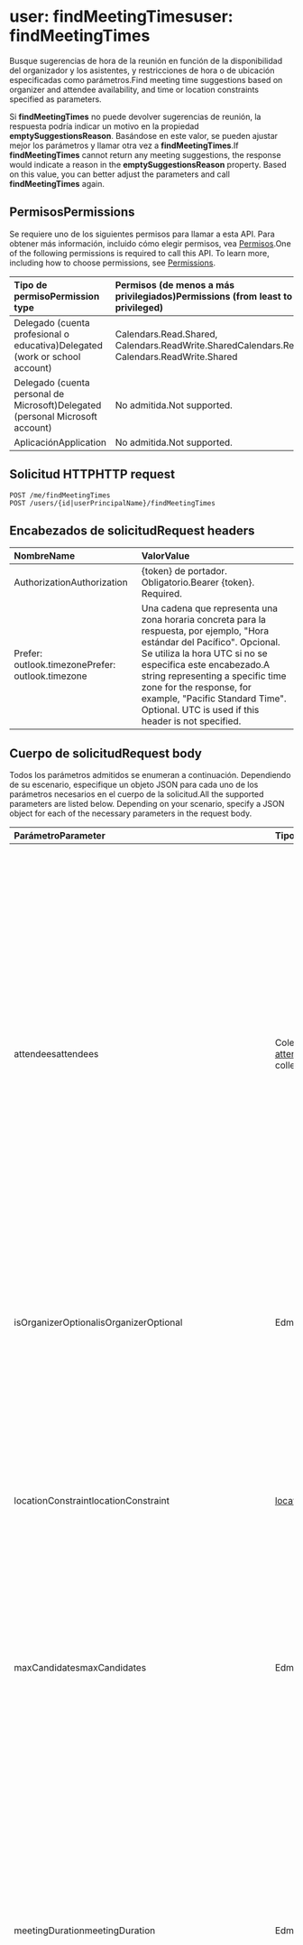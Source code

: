 # <a name="user-findmeetingtimes"></a><span data-ttu-id="b29ad-101">user: findMeetingTimes</span><span class="sxs-lookup"><span data-stu-id="b29ad-101">user: findMeetingTimes</span></span>
<span data-ttu-id="b29ad-102">Busque sugerencias de hora de la reunión en función de la disponibilidad del organizador y los asistentes, y restricciones de hora o de ubicación especificadas como parámetros.</span><span class="sxs-lookup"><span data-stu-id="b29ad-102">Find meeting time suggestions based on organizer and attendee availability, and time or location constraints specified as parameters.</span></span>

<span data-ttu-id="b29ad-p101">Si **findMeetingTimes** no puede devolver sugerencias de reunión, la respuesta podría indicar un motivo en la propiedad **emptySuggestionsReason**. Basándose en este valor, se pueden ajustar mejor los parámetros y llamar otra vez a **findMeetingTimes**.</span><span class="sxs-lookup"><span data-stu-id="b29ad-p101">If **findMeetingTimes** cannot return any meeting suggestions, the response would indicate a reason in the **emptySuggestionsReason** property. Based on this value, you can better adjust the parameters and call **findMeetingTimes** again.</span></span>


## <a name="permissions"></a><span data-ttu-id="b29ad-105">Permisos</span><span class="sxs-lookup"><span data-stu-id="b29ad-105">Permissions</span></span>
<span data-ttu-id="b29ad-p102">Se requiere uno de los siguientes permisos para llamar a esta API. Para obtener más información, incluido cómo elegir permisos, vea [Permisos](../../../concepts/permissions_reference.md).</span><span class="sxs-lookup"><span data-stu-id="b29ad-p102">One of the following permissions is required to call this API. To learn more, including how to choose permissions, see [Permissions](../../../concepts/permissions_reference.md).</span></span>

|<span data-ttu-id="b29ad-108">Tipo de permiso</span><span class="sxs-lookup"><span data-stu-id="b29ad-108">Permission type</span></span>      | <span data-ttu-id="b29ad-109">Permisos (de menos a más privilegiados)</span><span class="sxs-lookup"><span data-stu-id="b29ad-109">Permissions (from least to most privileged)</span></span>              |
|:--------------------|:---------------------------------------------------------|
|<span data-ttu-id="b29ad-110">Delegado (cuenta profesional o educativa)</span><span class="sxs-lookup"><span data-stu-id="b29ad-110">Delegated (work or school account)</span></span> | <span data-ttu-id="b29ad-111">Calendars.Read.Shared, Calendars.ReadWrite.Shared</span><span class="sxs-lookup"><span data-stu-id="b29ad-111">Calendars.Read.Shared, Calendars.ReadWrite.Shared</span></span>    |
|<span data-ttu-id="b29ad-112">Delegado (cuenta personal de Microsoft)</span><span class="sxs-lookup"><span data-stu-id="b29ad-112">Delegated (personal Microsoft account)</span></span> | <span data-ttu-id="b29ad-113">No admitida.</span><span class="sxs-lookup"><span data-stu-id="b29ad-113">Not supported.</span></span>    |
|<span data-ttu-id="b29ad-114">Aplicación</span><span class="sxs-lookup"><span data-stu-id="b29ad-114">Application</span></span> | <span data-ttu-id="b29ad-115">No admitida.</span><span class="sxs-lookup"><span data-stu-id="b29ad-115">Not supported.</span></span> |

## <a name="http-request"></a><span data-ttu-id="b29ad-116">Solicitud HTTP</span><span class="sxs-lookup"><span data-stu-id="b29ad-116">HTTP request</span></span>
<!-- { "blockType": "ignored" } -->
```http
POST /me/findMeetingTimes
POST /users/{id|userPrincipalName}/findMeetingTimes
```
## <a name="request-headers"></a><span data-ttu-id="b29ad-117">Encabezados de solicitud</span><span class="sxs-lookup"><span data-stu-id="b29ad-117">Request headers</span></span>
| <span data-ttu-id="b29ad-118">Nombre</span><span class="sxs-lookup"><span data-stu-id="b29ad-118">Name</span></span>       | <span data-ttu-id="b29ad-119">Valor</span><span class="sxs-lookup"><span data-stu-id="b29ad-119">Value</span></span>|
|:---------------|:----------|
| <span data-ttu-id="b29ad-120">Authorization</span><span class="sxs-lookup"><span data-stu-id="b29ad-120">Authorization</span></span>  | <span data-ttu-id="b29ad-p103">{token} de portador. Obligatorio.</span><span class="sxs-lookup"><span data-stu-id="b29ad-p103">Bearer {token}. Required.</span></span> |
| <span data-ttu-id="b29ad-123">Prefer: outlook.timezone</span><span class="sxs-lookup"><span data-stu-id="b29ad-123">Prefer: outlook.timezone</span></span> | <span data-ttu-id="b29ad-p104">Una cadena que representa una zona horaria concreta para la respuesta, por ejemplo, "Hora estándar del Pacífico". Opcional. Se utiliza la hora UTC si no se especifica este encabezado.</span><span class="sxs-lookup"><span data-stu-id="b29ad-p104">A string representing a specific time zone for the response, for example, "Pacific Standard Time". Optional. UTC is used if this header is not specified.</span></span>|

## <a name="request-body"></a><span data-ttu-id="b29ad-127">Cuerpo de solicitud</span><span class="sxs-lookup"><span data-stu-id="b29ad-127">Request body</span></span>
<span data-ttu-id="b29ad-p105">Todos los parámetros admitidos se enumeran a continuación. Dependiendo de su escenario, especifique un objeto JSON para cada uno de los parámetros necesarios en el cuerpo de la solicitud.</span><span class="sxs-lookup"><span data-stu-id="b29ad-p105">All the supported parameters are listed below. Depending on your scenario, specify a JSON object for each of the necessary parameters in the request body.</span></span> 


| <span data-ttu-id="b29ad-130">Parámetro</span><span class="sxs-lookup"><span data-stu-id="b29ad-130">Parameter</span></span>    | <span data-ttu-id="b29ad-131">Tipo</span><span class="sxs-lookup"><span data-stu-id="b29ad-131">Type</span></span>   |<span data-ttu-id="b29ad-132">Descripción</span><span class="sxs-lookup"><span data-stu-id="b29ad-132">Description</span></span>|
|:---------------|:--------|:----------|
|<span data-ttu-id="b29ad-133">attendees</span><span class="sxs-lookup"><span data-stu-id="b29ad-133">attendees</span></span>|<span data-ttu-id="b29ad-134">Colección [attendeeBase](../resources/attendeebase.md)</span><span class="sxs-lookup"><span data-stu-id="b29ad-134">[attendeeBase](../resources/attendeebase.md) collection</span></span>|<span data-ttu-id="b29ad-p106">Una colección de los asistentes o los recursos de la reunión. Puesto que findMeetingTimes supone que cualquier asistente que sea una persona siempre es necesario, especifique `required` para una persona y `resource` para un recurso en la propiedad **tipo** correspondiente. Una colección vacía hace que **findMeetingTimes** busque intervalos de tiempo libres solo para el organizador. Opcional.</span><span class="sxs-lookup"><span data-stu-id="b29ad-p106">A collection of attendees or resources for the meeting. Since findMeetingTimes assumes that any attendee who is a person is always required, specify `required` for a person and `resource` for a resource in the corresponding **type** property. An empty collection causes **findMeetingTimes** to look for free time slots for only the organizer. Optional.</span></span>|
|<span data-ttu-id="b29ad-139">isOrganizerOptional</span><span class="sxs-lookup"><span data-stu-id="b29ad-139">isOrganizerOptional</span></span>|<span data-ttu-id="b29ad-140">Edm.Boolean</span><span class="sxs-lookup"><span data-stu-id="b29ad-140">Edm.Boolean</span></span>|<span data-ttu-id="b29ad-p107">Especificar `True` si no es preciso que el organizador asista. El valor predeterminado es `false`. Opcional.</span><span class="sxs-lookup"><span data-stu-id="b29ad-p107">Specify `True` if the organizer doesn't necessarily have to attend. The default is `false`. Optional.</span></span>|
|<span data-ttu-id="b29ad-144">locationConstraint</span><span class="sxs-lookup"><span data-stu-id="b29ad-144">locationConstraint</span></span>|[<span data-ttu-id="b29ad-145">locationConstraint</span><span class="sxs-lookup"><span data-stu-id="b29ad-145">locationConstraint</span></span>](../resources/locationconstraint.md)|<span data-ttu-id="b29ad-p108">Los requisitos del organizador sobre la ubicación de la reunión, por ejemplo si se requiere una sugerencia para una ubicación de la reunión o si hay ubicaciones específicas en las que únicamente pueda tener lugar la reunión. Opcional.</span><span class="sxs-lookup"><span data-stu-id="b29ad-p108">The organizer's requirements about the meeting location, such as whether a suggestion for a meeting location is required, or there are specific locations only where the meeting can take place. Optional.</span></span>|
|<span data-ttu-id="b29ad-148">maxCandidates</span><span class="sxs-lookup"><span data-stu-id="b29ad-148">maxCandidates</span></span>|<span data-ttu-id="b29ad-149">Edm.Int32</span><span class="sxs-lookup"><span data-stu-id="b29ad-149">Edm.Int32</span></span>|<span data-ttu-id="b29ad-p109">El número máximo de sugerencias de hora de la reunión que se va a devolver. Opcional.</span><span class="sxs-lookup"><span data-stu-id="b29ad-p109">The maximum number of meeting time suggestions to be returned. Optional.</span></span>|
|<span data-ttu-id="b29ad-152">meetingDuration</span><span class="sxs-lookup"><span data-stu-id="b29ad-152">meetingDuration</span></span>|<span data-ttu-id="b29ad-153">Edm.Duration</span><span class="sxs-lookup"><span data-stu-id="b29ad-153">Edm.Duration</span></span>|<span data-ttu-id="b29ad-p110">La duración de la reunión en formato [ISO8601](http://www.iso.org/iso/iso8601). Por ejemplo, 1 hora se indica como "PT1H", donde "P" es el designador de duración, "T" es el designador de tiempo y "H" es el designador de hora. Use M para indicar los minutos de la duración; por ejemplo, 2 horas y 30 minutos sería "PT2H30M". Si no se especifica ninguna duración de la reunión, **findMeetingTimes** usa el valor predeterminado de 30 minutos. Opcional.</span><span class="sxs-lookup"><span data-stu-id="b29ad-p110">The length of the meeting, denoted in [ISO8601](http://www.iso.org/iso/iso8601) format. For example, 1 hour is denoted as 'PT1H', where 'P' is the duration designator, 'T' is the time designator, and 'H' is the hour designator. Use M to indicate minutes for the duration; for example, 2 hours and 30 minutes would be 'PT2H30M'. If no meeting duration is specified, **findMeetingTimes** uses the default of 30 minutes. Optional.</span></span>|
|<span data-ttu-id="b29ad-159">minimumAttendeePercentage</span><span class="sxs-lookup"><span data-stu-id="b29ad-159">minimumAttendeePercentage</span></span>|<span data-ttu-id="b29ad-160">Edm.Double</span><span class="sxs-lookup"><span data-stu-id="b29ad-160">Edm.Double</span></span>| <span data-ttu-id="b29ad-p111">La [confianza](#the-confidence-of-a-meeting-suggestion) mínima necesaria para que se devuelva un intervalo de tiempo en la respuesta. Es un valor de porcentaje (%) comprendido entre 0 y 100. Opcional.</span><span class="sxs-lookup"><span data-stu-id="b29ad-p111">The minimum required [confidence](#the-confidence-of-a-meeting-suggestion) for a time slot to be returned in the response. It is a % value ranging from 0 to 100. Optional.</span></span>|
|<span data-ttu-id="b29ad-164">returnSuggestionReasons</span><span class="sxs-lookup"><span data-stu-id="b29ad-164">returnSuggestionReasons</span></span>|<span data-ttu-id="b29ad-165">Edm.Boolean</span><span class="sxs-lookup"><span data-stu-id="b29ad-165">Edm.Boolean</span></span>|<span data-ttu-id="b29ad-p112">Especifique `True` para devolver un motivo para cada sugerencia de la reunión en la propiedad **suggestionReason**. El valor predeterminado es `false` para no devolver esa propiedad. Opcional.</span><span class="sxs-lookup"><span data-stu-id="b29ad-p112">Specify `True` to return a reason for each meeting suggestion in the **suggestionReason** property. The default is `false` to not return that property. Optional.</span></span>|
|<span data-ttu-id="b29ad-169">timeConstraint</span><span class="sxs-lookup"><span data-stu-id="b29ad-169">timeConstraint</span></span>|[<span data-ttu-id="b29ad-170">timeConstraint</span><span class="sxs-lookup"><span data-stu-id="b29ad-170">timeConstraint</span></span>](../resources/timeconstraint.md)|<span data-ttu-id="b29ad-p113">Las restricciones de tiempo para una reunión, que pueden incluir la naturaleza de la reunión (propiedad **activityDomain**) y posibles periodos de tiempo de la reunión (propiedad **timeSlots**). **findMeetingTimes** asume **activityDomain** como `work` si no especifica este parámetro. Opcional.</span><span class="sxs-lookup"><span data-stu-id="b29ad-p113">Any time restrictions for a meeting, which can include the nature of the meeting (**activityDomain** property) and possible meeting time periods (**timeSlots** property). **findMeetingTimes** assumes **activityDomain** as `work` if you don't specify this parameter. Optional.</span></span>|

<span data-ttu-id="b29ad-174">En la tabla siguiente se describen las restricciones puede especificar en el parámetro **timeConstraint**.</span><span class="sxs-lookup"><span data-stu-id="b29ad-174">The following table describes the restrictions you can further specify in the **timeConstraint** parameter.</span></span>

|<span data-ttu-id="b29ad-175">**valor activityDomain en timeConstraint**</span><span class="sxs-lookup"><span data-stu-id="b29ad-175">**activityDomain value in timeConstraint**</span></span>|<span data-ttu-id="b29ad-176">**Sugerencias de hora de reunión**</span><span class="sxs-lookup"><span data-stu-id="b29ad-176">**Suggestions for meeting times**</span></span>|
|:-----|:-----|
|<span data-ttu-id="b29ad-177">trabajo</span><span class="sxs-lookup"><span data-stu-id="b29ad-177">work</span></span>| <span data-ttu-id="b29ad-p114">Las sugerencias se encuentran dentro de la jornada laboral del usuario, que está definida en su configuración de calendario y tanto el administrador como el propio usuario pueden personalizar. Las horas de trabajo por defecto son de lunes a viernes, de 8 a.m. a 5 p.m. en la zona horaria establecida para el buzón. Este es el valor predeterminado si no se especifica **activityDomain**.</span><span class="sxs-lookup"><span data-stu-id="b29ad-p114">Suggestions are within the user's work hours which are defined in the user’s calendar configuration and can be customized by the user or administrator. The default work hours are Monday to Friday, 8am to 5pm in the time zone set for the mailbox. This is the default value if no **activityDomain** is specified.</span></span> |
|<span data-ttu-id="b29ad-181">personal</span><span class="sxs-lookup"><span data-stu-id="b29ad-181">personal</span></span>| <span data-ttu-id="b29ad-p115">Las sugerencias se encuentran dentro de la jornada laboral del usuario y en sábado y domingo. El valor predeterminado es del lunes al domingo, de 8 a.m. a 5 p.m., en la configuración de zona horaria para el buzón.</span><span class="sxs-lookup"><span data-stu-id="b29ad-p115">Suggestions are within the user's work hours, and Saturday and Sunday. The default is Monday to Sunday, 8am to 5pm, in the time zone setting for the mailbox.</span></span>|
|<span data-ttu-id="b29ad-184">sin restricciones</span><span class="sxs-lookup"><span data-stu-id="b29ad-184">unrestricted</span></span> | <span data-ttu-id="b29ad-185">Las sugerencias pueden pertenecer a cualquier hora del día, todos los días de la semana.</span><span class="sxs-lookup"><span data-stu-id="b29ad-185">Suggestions can be from all hours of a day, all days of a week.</span></span>|
|<span data-ttu-id="b29ad-186">desconocido</span><span class="sxs-lookup"><span data-stu-id="b29ad-186">unknown</span></span> | <span data-ttu-id="b29ad-p116">No utilice este valor, pues quedará obsoleto en el futuro. Actualmente se comporta igual que `work`. Cambie cualquier código existente para usar `work`, `personal` o `unrestricted` según corresponda.</span><span class="sxs-lookup"><span data-stu-id="b29ad-p116">Do not use this value as it will be deprecated in the future. Currently behaves the same as `work`. Change any existing code to use `work`, `personal` or `unrestricted` as appropriate.</span></span>


<span data-ttu-id="b29ad-p117">Basándose en los parámetros especificados, **findMeetingTimes** comprueba el estado de disponibilidad en los calendarios principales del organizador y los asistentes. La acción calcula la mejor hora de la reunión posible y devuelve cualquier sugerencia de reunión.</span><span class="sxs-lookup"><span data-stu-id="b29ad-p117">Based on the specified parameters,**findMeetingTimes** checks the free/busy status in the primary calendars of the organizer and attendees. The action calculates the best possible meeting times, and returns any meeting suggestions.</span></span>

## <a name="response"></a><span data-ttu-id="b29ad-192">Respuesta</span><span class="sxs-lookup"><span data-stu-id="b29ad-192">Response</span></span>

<span data-ttu-id="b29ad-193">Si es correcto, este método devuelve un código de respuesta `200, OK` y un objeto [meetingTimeSuggestionsResult](../resources/meetingTimeSuggestionsResult.md) en el cuerpo de la respuesta.</span><span class="sxs-lookup"><span data-stu-id="b29ad-193">If successful, this method returns `200, OK` response code and a [meetingTimeSuggestionsResult](../resources/meetingTimeSuggestionsResult.md) in the response body.</span></span> 

<span data-ttu-id="b29ad-p118">Un objeto **meetingTimeSuggestionsResult** incluye una colección de sugerencias de la reunión y una propiedad **emptySuggestionsReason**. Cada sugerencia se define como una [meetingTimeSuggestion](../resources/meetingTimeSuggestion.md), con los asistentes con un nivel de confianza medio del 50 % de asistir o un porcentaje concreto que especificó en el parámetro **minimumAttendeePercentage**.</span><span class="sxs-lookup"><span data-stu-id="b29ad-p118">A **meetingTimeSuggestionsResult** includes a collection of meeting suggestions and an **emptySuggestionsReason** property. Each suggestion is defined as a [meetingTimeSuggestion](../resources/meetingTimeSuggestion.md), with attendees having on the average a confidence level of 50% to attend, or a specific % that you have specified in the **minimumAttendeePercentage** parameter.</span></span> 

<span data-ttu-id="b29ad-196">De forma predeterminada, cada sugerencia de hora de la reunión se devuelve en formato UTC.</span><span class="sxs-lookup"><span data-stu-id="b29ad-196">By default, each meeting time suggestion is returned in UTC.</span></span> 

<span data-ttu-id="b29ad-p119">Si **findMeetingTimes** no puede devolver sugerencias de reunión, la respuesta podría indicar un motivo en la propiedad **emptySuggestionsReason**. Basándose en este valor, se pueden ajustar mejor los parámetros y llamar otra vez a **findMeetingTimes**.</span><span class="sxs-lookup"><span data-stu-id="b29ad-p119">If **findMeetingTimes** cannot return any meeting suggestions, the response would indicate a reason in the **emptySuggestionsReason** property. Based on this value, you can better adjust the parameters and call **findMeetingTimes** again.</span></span>

### <a name="the-confidence-of-a-meeting-suggestion"></a><span data-ttu-id="b29ad-199">La confianza de una sugerencia de la reunión</span><span class="sxs-lookup"><span data-stu-id="b29ad-199">The confidence of a meeting suggestion</span></span>

<span data-ttu-id="b29ad-200">La propiedad **confidence** de un objeto **meetingTimeSuggestion** oscila entre 0 % y 100 %, y representa la posibilidad de que todos los asistentes asistan a la reunión, tomando como base de su estado de disponibilidad individual:</span><span class="sxs-lookup"><span data-stu-id="b29ad-200">The **confidence** property of a **meetingTimeSuggestion** ranges from 0% to 100%, and represents the chance that all the attendees attend the meeting, based on each of their individual free/busy status:</span></span>

- <span data-ttu-id="b29ad-201">Para cada asistente, un estado libre para una periodo de tiempo de reunión especificado se corresponde al 100 % de posibilidades de asistencia, un estado desconocido al 49 % y un estado ocupado al 0 %.</span><span class="sxs-lookup"><span data-stu-id="b29ad-201">For each attendee, a free status for a specified meeting time period corresponds to 100% chance of attendance, unknown status 49%, and busy status 0%.</span></span>
- <span data-ttu-id="b29ad-202">La confianza de una sugerencia de hora de la reunión se calcula promediando la posibilidad de asistencia sobre todos los asistentes especificados para esa reunión.</span><span class="sxs-lookup"><span data-stu-id="b29ad-202">The confidence of a meeting time suggestion is computed by averaging the chance of attendance over all the attendees specified for that meeting.</span></span>
- <span data-ttu-id="b29ad-p120">Se puede usar el parámetro opcional **minimumAttendeePercentage** para **findMeetingTimes** para especificar que solo se devuelvan sugerencias de la hora de la reunión con al menos un nivel de confianza determinado. Por ejemplo, se puede especificar un valor **minimumAttendeePercentage** de 80 % si solo se quieren sugerencias que tengan una probabilidad del 80 % o más de que asistan todos los asistentes. Si no se especifica **minimumAttendeePercentage**, **findMeetingTimes** da por supuesto un valor de 50 %.</span><span class="sxs-lookup"><span data-stu-id="b29ad-p120">You can use the **minimumAttendeePercentage** optional parameter for **findMeetingTimes** to specify only meeting time suggestions of at least certain confidence level should be returned. For example, you can specify a **minimumAttendeePercentage** of 80% if you want only suggestions that have an 80% chance or more that all the attendees are attending. If you do not specify **minimumAttendeePercentage**, **findMeetingTimes** assumes a value of 50%.</span></span>
- <span data-ttu-id="b29ad-p121">Si hay varias sugerencias de hora de la reunión, la acción **findMeetingTimes** ordena primero las sugerencias por su valor de confianza calculado de alto a bajo. Si hay sugerencias con la misma confianza, entonces la acción las ordena cronológicamente.</span><span class="sxs-lookup"><span data-stu-id="b29ad-p121">If there are multiple meeting time suggestions, the **findMeetingTimes** action first orders the suggestions by their computed confidence value from high to low. If there are suggestions with the same confidence, the action then orders these suggestions chronologically.</span></span>

<span data-ttu-id="b29ad-208">Por ejemplo, si una sugerencia de hora de la reunión implica tres asistentes con el siguiente estado de disponibilidad:</span><span class="sxs-lookup"><span data-stu-id="b29ad-208">As an example, if a meeting time suggestion involves 3 attendees with the following free/busy status:</span></span>

|<span data-ttu-id="b29ad-209">**Asistente**</span><span class="sxs-lookup"><span data-stu-id="b29ad-209">**Attendee**</span></span>|<span data-ttu-id="b29ad-210">**Estado de disponibilidad**</span><span class="sxs-lookup"><span data-stu-id="b29ad-210">**Free/busy status**</span></span>|<span data-ttu-id="b29ad-211">**Posibilidades de asistencia (%)**</span><span class="sxs-lookup"><span data-stu-id="b29ad-211">**% Chance of attendance**</span></span>|
|:-----|:-----|:-----|
|<span data-ttu-id="b29ad-212">Dana</span><span class="sxs-lookup"><span data-stu-id="b29ad-212">Dana</span></span> | <span data-ttu-id="b29ad-213">Libre</span><span class="sxs-lookup"><span data-stu-id="b29ad-213">Free</span></span> | <span data-ttu-id="b29ad-214">100 %</span><span class="sxs-lookup"><span data-stu-id="b29ad-214">100%</span></span> |
|<span data-ttu-id="b29ad-215">Pelayo</span><span class="sxs-lookup"><span data-stu-id="b29ad-215">John</span></span> | <span data-ttu-id="b29ad-216">Desconocido</span><span class="sxs-lookup"><span data-stu-id="b29ad-216">Unknown</span></span> | <span data-ttu-id="b29ad-217">49 %</span><span class="sxs-lookup"><span data-stu-id="b29ad-217">49%</span></span> |
|<span data-ttu-id="b29ad-218">Naiara</span><span class="sxs-lookup"><span data-stu-id="b29ad-218">Samantha</span></span> | <span data-ttu-id="b29ad-219">Ocupado</span><span class="sxs-lookup"><span data-stu-id="b29ad-219">Busy</span></span> | <span data-ttu-id="b29ad-220">0 %</span><span class="sxs-lookup"><span data-stu-id="b29ad-220">0%</span></span> |

<span data-ttu-id="b29ad-221">Entonces la confianza de la sugerencia de hora de la reunión, que es la posibilidad media de asistencia, es (100 % + 49 % + 0 %)/3 = 49,66 %.</span><span class="sxs-lookup"><span data-stu-id="b29ad-221">Then the confidence of the meeting time suggestion, which is the average chance of attendance, is (100% + 49% + 0%)/3 = 49.66%.</span></span>

<span data-ttu-id="b29ad-222">Si especifica un valor **minimumAttendeePercentage** del 80 % en una operación **findMeetingTimes**, porque 49,66 %< 8 0%, la operación no sugerirá esta hora en la respuesta.</span><span class="sxs-lookup"><span data-stu-id="b29ad-222">If you specify a **minimumAttendeePercentage** of 80% in a **findMeetingTimes** operation, because 49.66% < 80%, the operation will not suggest this time in the response.</span></span>

## <a name="example"></a><span data-ttu-id="b29ad-223">Ejemplo</span><span class="sxs-lookup"><span data-stu-id="b29ad-223">Example</span></span>

<span data-ttu-id="b29ad-224">En el ejemplo siguiente se muestra cómo encontrar tiempo para reunirse en un lugar determinado y solicitar un motivo para cada sugerencia, especificando los siguientes parámetros en el cuerpo de la solicitud:</span><span class="sxs-lookup"><span data-stu-id="b29ad-224">The following example shows how to find time to meet at a pre-determined location, and request a reason for each suggestion, by specifying the following parameters in the request body:</span></span>

- <span data-ttu-id="b29ad-225">**attendees**</span><span class="sxs-lookup"><span data-stu-id="b29ad-225">**attendees**</span></span>
- <span data-ttu-id="b29ad-226">**locationConstraint**</span><span class="sxs-lookup"><span data-stu-id="b29ad-226">**locationConstraint**</span></span>
- <span data-ttu-id="b29ad-227">**timeConstraint**</span><span class="sxs-lookup"><span data-stu-id="b29ad-227">**timeConstraint**</span></span>
- <span data-ttu-id="b29ad-228">**meetingDuration**</span><span class="sxs-lookup"><span data-stu-id="b29ad-228">**meetingDuration**</span></span>
- <span data-ttu-id="b29ad-229">**returnSuggestionReasons**</span><span class="sxs-lookup"><span data-stu-id="b29ad-229">**returnSuggestionReasons**</span></span>
- <span data-ttu-id="b29ad-230">**minimumAttendeePercentage**</span><span class="sxs-lookup"><span data-stu-id="b29ad-230">**minimumAttendeePercentage**</span></span>

<span data-ttu-id="b29ad-231">Al establecer el parámetro **returnSuggestionReasons**, también se obtiene una explicación en la propiedad **suggestionReason** de cada sugerencia, si **findMeetingTimes** devuelve alguna sugerencia.</span><span class="sxs-lookup"><span data-stu-id="b29ad-231">By setting the **returnSuggestionReasons** parameter, you also get an explanation in the **suggestionReason** property for each suggestion, if **findMeetingTimes** returns any suggestion.</span></span>

<span data-ttu-id="b29ad-p122">Observe que la solicitud especifica la hora en la zona horaria PST y la respuesta devuelve las sugerencias de hora de la reunión en UTC, de forma predeterminada. Se puede usar el encabezado de solicitud `Prefer: outlook.timezone` para especificar también PST para los valores de hora de la respuesta.</span><span class="sxs-lookup"><span data-stu-id="b29ad-p122">Notice that the request specifies time in the PST time zone, and the response returns meeting time suggestions in UTC, by default. You can use the `Prefer: outlook.timezone` request header to specify PST as well for the time values in the response.</span></span>

##### <a name="request"></a><span data-ttu-id="b29ad-234">Solicitud</span><span class="sxs-lookup"><span data-stu-id="b29ad-234">Request</span></span>
<span data-ttu-id="b29ad-235">Aquí está la solicitud de ejemplo.</span><span class="sxs-lookup"><span data-stu-id="b29ad-235">Here is the example request.</span></span>
<!-- {
  "blockType": "request",
  "name": "user_findmeetingtimes"
}-->
```http
POST https://graph.microsoft.com/v1.0/me/findMeetingTimes
Prefer: outlook.timezone="Pacific Standard Time"
Content-Type: application/json

{ 
  "attendees": [ 
    { 
      "type": "required",  
      "emailAddress": { 
        "name": "Samantha Booth",
        "address": "samanthab@contoso.onmicrosoft.com" 
      } 
    }
  ],  
  "locationConstraint": { 
    "isRequired": "false",  
    "suggestLocation": "false",  
    "locations": [ 
      { 
        "resolveAvailability": "false",
        "displayName": "Conf room Hood" 
      } 
    ] 
  },  
  "timeConstraint": {
    "activityDomain":"unrestricted", 
    "timeslots": [ 
      { 
        "start": { 
          "dateTime": "2017-04-17T09:00:00",  
          "timeZone": "Pacific Standard Time" 
        },  
        "end": { 
          "dateTime": "2017-04-19T17:00:00",  
          "timeZone": "Pacific Standard Time" 
        } 
      } 
    ] 
  },  
  "meetingDuration": "PT2H",
  "returnSuggestionReasons": "true",
  "minimumAttendeePercentage": "100"
}
```

##### <a name="response"></a><span data-ttu-id="b29ad-236">Respuesta</span><span class="sxs-lookup"><span data-stu-id="b29ad-236">Response</span></span>
<span data-ttu-id="b29ad-p123">Esta es una solicitud de ejemplo. Nota: Es posible que el objeto de respuesta que aparezca aquí esté truncado para abreviar. Todas las propiedades se devolverán de una llamada real.</span><span class="sxs-lookup"><span data-stu-id="b29ad-p123">Here is an example response. Note: The response object shown here may be truncated for brevity. All of the properties will be returned from an actual call.</span></span>
<!-- {
  "blockType": "response",
  "truncated": true,
  "@odata.type": "microsoft.graph.meetingTimeSuggestionsResult",
  "isCollection": false
} -->
```http
HTTP/1.1 200 OK
Content-type: application/json
Preference-Applied: outlook.timezone="Pacific Standard Time"
Content-Length: 976

{
    "@odata.context":"https://graph.microsoft.com/v1.0/$metadata#microsoft.graph.meetingTimeSuggestionsResult",
    "emptySuggestionsReason":"",
    "meetingTimeSuggestions":[
        {
            "confidence":100.0,
            "organizerAvailability":"free",
            "suggestionReason":"Suggested because it is one of the nearest times when all attendees are available.",
            "meetingTimeSlot":{
                "start":{
                    "dateTime":"2017-04-17T18:00:00.0000000",
                    "timeZone":"Pacific Standard Time"
                },
                "end":{
                    "dateTime":"2017-04-17T20:00:00.0000000",
                    "timeZone":"Pacific Standard Time"
                }
            },
            "attendeeAvailability":[
                {
                    "availability":"free",
                    "attendee":{
                        "type":"required",
                        "emailAddress":{
                            "address":"samanthab@contoso.onmicrosoft.com"
                        }
                    }
                }
            ],
            "locations":[
                {
                    "displayName":"Conf room Hood"
                }
            ]
        },
        {
            "confidence":100.0,
            "organizerAvailability":"free",
            "suggestionReason":"Suggested because it is one of the nearest times when all attendees are available.",
            "meetingTimeSlot":{
                "start":{
                    "dateTime":"2017-04-17T20:00:00.0000000",
                    "timeZone":"Pacific Standard Time"
                },
                "end":{
                    "dateTime":"2017-04-17T22:00:00.0000000",
                    "timeZone":"Pacific Standard Time"
                }
            },
            "attendeeAvailability":[
                {
                    "availability":"free",
                    "attendee":{
                        "type":"required",
                        "emailAddress":{
                            "address":"samanthab@contoso.onmicrosoft.com"
                        }
                    }
                }
            ],
            "locations":[
                {
                    "displayName":"Conf room Hood"
                }
            ]
        }
   ]
}
```

<!-- uuid: 8fcb5dbc-d5aa-4681-8e31-b001d5168d79
2015-10-25 14:57:30 UTC -->
<!-- {
  "type": "#page.annotation",
  "description": "user: findMeetingTimes",
  "keywords": "",
  "section": "documentation",
  "tocPath": ""
}-->
